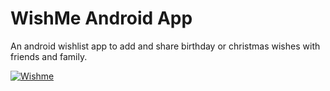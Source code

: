 # WishMe Android App

An android wishlist app to add and share birthday or christmas wishes with friends and family.

[![Wishme](https://i.gyazo.com/cdcad33c756d06594b68a294605de30a.jpg)](https://gyazo.com/cdcad33c756d06594b68a294605de30a)
